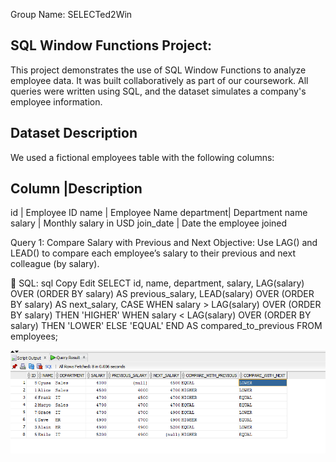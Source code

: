 Group Name: SELECTed2Win

SQL Window Functions Project:
-----------------------------

This project demonstrates the use of SQL Window Functions to analyze employee data. It was built collaboratively as part of our coursework. All queries were written using SQL, and the dataset simulates a company's employee information.

Dataset Description
-------------------
We used a fictional employees table with the following columns:


Column	  |Description
---------------------------------------------------
id	      | Employee ID
name	    | Employee Name
department| Department name
salary	  | Monthly salary in USD
join_date | Date the employee joined

Query 1: Compare Salary with Previous and Next
Objective:
Use LAG() and LEAD() to compare each employee’s salary to their previous and next colleague (by salary).

🧾 SQL:
sql
Copy
Edit
SELECT 
    id,
    name,
    department,
    salary,
    LAG(salary) OVER (ORDER BY salary) AS previous_salary,
    LEAD(salary) OVER (ORDER BY salary) AS next_salary,
    CASE 
        WHEN salary > LAG(salary) OVER (ORDER BY salary) THEN 'HIGHER'
        WHEN salary < LAG(salary) OVER (ORDER BY salary) THEN 'LOWER'
        ELSE 'EQUAL'
    END AS compared_to_previous
FROM employees;

![image alt](https://github.com/Daveeeid/SELECTed2Win/blob/master/lag%20and%20lead.png?raw=true)
